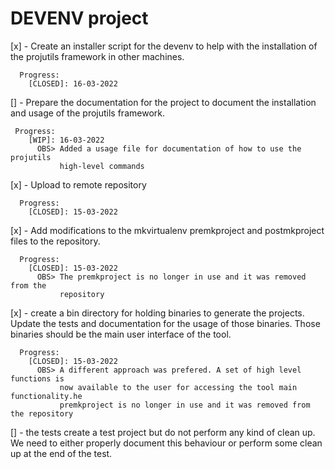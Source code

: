 # DEVENV project

[x] - Create an installer script for the devenv to help with the installation of the
      projutils framework in other machines.

      Progress:
        [CLOSED]: 16-03-2022

[] - Prepare the documentation for the project to document the installation and
     usage of the projutils framework.

     Progress:
        [WIP]: 16-03-2022
          OBS> Added a usage file for documentation of how to use the projutils
               high-level commands

[x] - Upload to remote repository 

      Progress:
        [CLOSED]: 15-03-2022

[x] - Add modifications to the mkvirtualenv premkproject and postmkproject files to
      the repository.

      Progress:
        [CLOSED]: 15-03-2022
          OBS> The premkproject is no longer in use and it was removed from the
               repository

[x] - create a bin directory for holding binaries to generate the projects. Update
      the tests and documentation for the usage of those binaries. Those binaries should be
      the main user interface of the tool.

      Progress:
        [CLOSED]: 15-03-2022
          OBS> A different approach was prefered. A set of high level functions is
               now available to the user for accessing the tool main functionality.he
               premkproject is no longer in use and it was removed from the repository

[] - the tests create a test project but do not perform any kind of clean up. We need
to either properly document this behaviour or perform some clean up at the end of the
test. 
